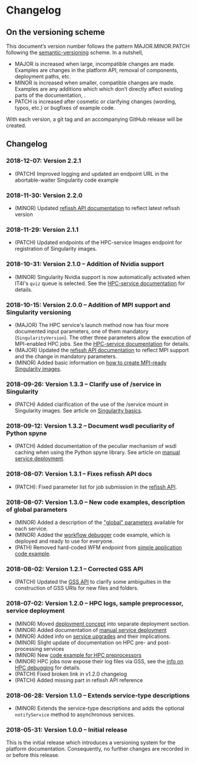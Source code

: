 # Changelog

## On the versioning scheme
This document’s version number follows the pattern MAJOR.MINOR.PATCH following
the [semantic-versioning](https://semver.org/) scheme. In a nutshell,
* MAJOR is increased when large, incompatible changes are made. Examples are
  changes in the platform API, removal of components, deployment paths, etc.
* MINOR is increased when smaller, compatible changes are made. Examples are any
  additions which which don’t directly affect existing parts of the 
  documentation, .
* PATCH is increased after cosmetic or clarifying changes (wording, typos, etc.)
  or bugfixes of example code.

With each version, a git tag and an accompanying GitHub release will be created.

## Changelog
### 2018-12-07: Version 2.2.1
* (PATCH) Improved logging and updated an endpoint URL in the abortable-waiter
  Singularity code example

### 2018-11-30: Version 2.2.0
* (MINOR) Updated [refissh API documentation](./service_APIs/api_refissh.md) to
  reflect latest refissh version

### 2018-11-29: Version 2.1.1
* (PATCH) Updated endpoints of the HPC-service Images endpoint for registration
  of Singularity images.

### 2018-10-31: Version 2.1.0 – Addition of Nvidia support
* (MINOR) Singularity Nvidia support is now automatically activated when IT4I's
  `qviz` queue is selected.  See the [HPC-service
  documentation](./workflow_creation/HPC_service.md) for details.

### 2018-10-15: Version 2.0.0 – Addition of MPI support and Singularity versioning
* (MAJOR) The HPC service's launch method now has four more documented input
  parameters, one of them mandatory (`SingularityVersion`). The other three
  parameters allow the execution of MPI-enabled HPC jobs. See the [HPC-service
  documentation](./workflow_creation/HPC_service.md) for details.
* (MAJOR) Updated the [refissh API documentation](./service_APIs/api_refissh.md)
  to reflect MPI support and the change in mandatory parameters.
* (MINOR) Added basic information on [how to create MPI-ready Singularity
  images](./service_implementation/advanced_hpc_mpi.md).

### 2018-09-26: Version 1.3.3 – Clarify use of /service in Singularity
* (PATCH) Added clarification of the use of the /service mount in Singularity
  images. See article on [Singularity basics](./service_implementation/basics_singularity.md).

### 2018-09-12: Version 1.3.2 – Document wsdl peculiarity of Python spyne
* (PATCH) Added documentation of the peculiar mechanism of wsdl caching when
  using the Python spyne library. See article on [manual service deployment](./service_implementation/deployment_manual.md).

### 2018-08-07: Version 1.3.1 – Fixes refissh API docs
* (PATCH): Fixed parameter list for job submission in the [refissh API](./service_API/api_refissh.md).

### 2018-08-07: Version 1.3.0 – New code examples, description of global parameters
* (MINOR) Added a description of the ["global"
  parameters](./service_implementation/available_parameters.md) available for
  each service.
* (MINOR) Added the [workflow debugger](./code_examples/Python/app-debugger) 
  code example, which is deployed and ready to use for everyone.
* (PATH) Removed hard-coded WFM endpoint from [simple application code example](./code_examples/Python/app-simple).

### 2018-08-02: Version 1.2.1 – Corrected GSS API
* (PATCH) Updated the [GSS API](./service_APIs/api_gss.md) to clarify some 
  ambiguities in the construction of GSS URIs for new files and folders.

### 2018-07-02: Version 1.2.0 – HPC logs, sample preprocessor, service deployment
* (MINOR) Moved [deployment concept](./service_implementation/deployment_strategy.md) into separate deployment section.
* (MINOR) Added documentation of [manual service deployment](./service_implementation/deployment_manual.md)
* (MINOR) Added info on [service upgrades](./workflow_creation/service_upgrades.md)
  and their implications.
* (MINOR) Slight update of documentation on HPC pre- and post-processing services
* (MINOR) New [code example for HPC preprocessors](./code_examples/Python/sync_HPC_preprocessor)
* (MINOR) HPC jobs now expose their log files via GSS, see the [info on HPC
  debugging](./service_implementation/basics_hpc_logs.md) for details.
* (PATCH) Fixed broken link in v1.2.0 changelog
* (PATCH) Added missing part in refissh API reference

### 2018-06-28: Version 1.1.0 – Extends service-type descriptions
* (MINOR) Extends the service-type descriptions and adds the optional
  `notifyService` method to asynchronous services.

### 2018-05-31: Version 1.0.0 – Initial release
This is the initial release which introduces a versioning system for the
platform documentation. Consequently, no further changes are recorded in or
before this release.
